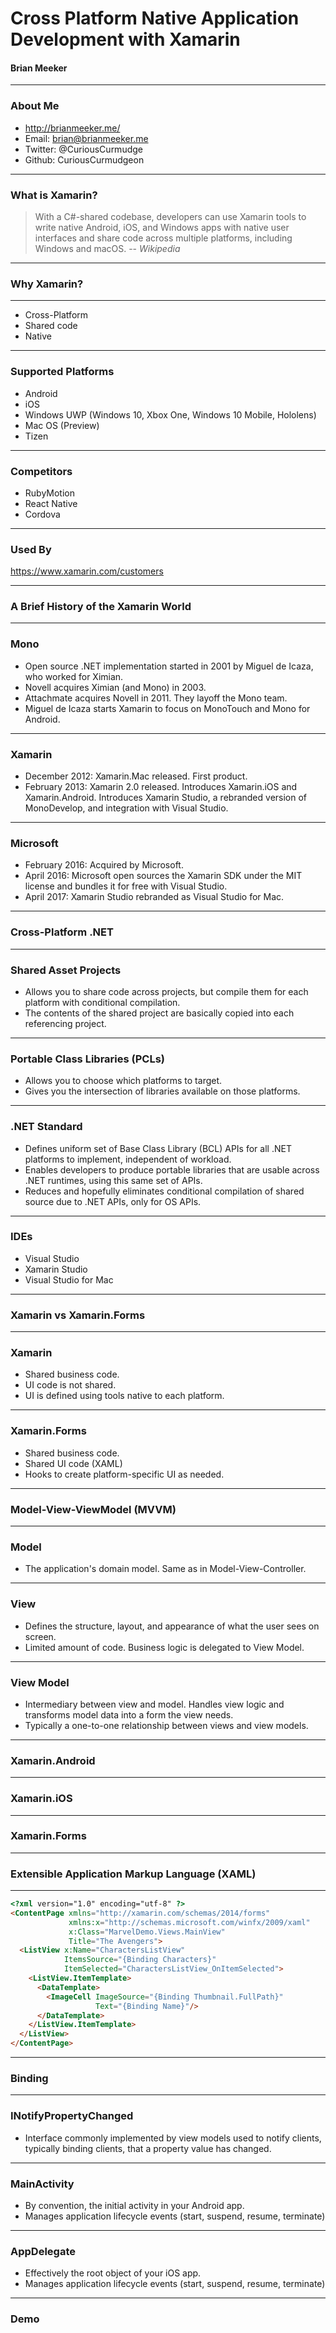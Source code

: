 # Cross Platform Native Application Development with Xamarin

#### Brian Meeker

---

### About Me

* http://brianmeeker.me/
* Email: brian@brianmeeker.me
* Twitter: @CuriousCurmudge
* Github: CuriousCurmudgeon

---

### What is Xamarin?

> With a C#-shared codebase, developers can use Xamarin tools to write native Android, iOS, and Windows apps with native user interfaces and share code across multiple platforms, including Windows and macOS.
> -- <cite>Wikipedia</cite>

---
### Why Xamarin?

---

* Cross-Platform
* Shared code
* Native

---

### Supported Platforms
* Android
* iOS
* Windows UWP (Windows 10, Xbox One, Windows 10 Mobile, Hololens)
* Mac OS (Preview)
* Tizen

---

### Competitors
* RubyMotion
* React Native
* Cordova

---

### Used By
https://www.xamarin.com/customers

---

### A Brief History of the Xamarin World

---

### Mono
* Open source .NET implementation started in 2001 by Miguel de Icaza, who worked for Ximian.
* Novell acquires Ximian (and Mono) in 2003.
* Attachmate acquires Novell in 2011. They layoff the Mono team.
* Miguel de Icaza starts Xamarin to focus on MonoTouch and Mono for Android.

---

### Xamarin
* December 2012: Xamarin.Mac released. First product.
* February 2013: Xamarin 2.0 released. Introduces Xamarin.iOS and Xamarin.Android. Introduces Xamarin Studio, a rebranded version of MonoDevelop, and integration with Visual Studio.

---

### Microsoft
* February 2016: Acquired by Microsoft.
* April 2016: Microsoft open sources the Xamarin SDK under the MIT license and bundles it for free with Visual Studio.
* April 2017: Xamarin Studio rebranded as Visual Studio for Mac.

---

### Cross-Platform .NET

---

### Shared Asset Projects
* Allows you to share code across projects, but compile them for each platform with conditional compilation.
* The contents of the shared project are basically copied into each referencing project.

---

### Portable Class Libraries (PCLs)
* Allows you to choose which platforms to target.
* Gives you the intersection of libraries available on those platforms.

---

### .NET Standard
* Defines uniform set of Base Class Library (BCL) APIs for all .NET platforms to implement, independent of workload.
* Enables developers to produce portable libraries that are usable across .NET runtimes, using this same set of APIs.
* Reduces and hopefully eliminates conditional compilation of shared source due to .NET APIs, only for OS APIs.

---

### IDEs
* Visual Studio
* Xamarin Studio
* Visual Studio for Mac

---

### Xamarin vs Xamarin.Forms

---

### Xamarin
* Shared business code.
* UI code is not shared.
* UI is defined using tools native to each platform.

---

### Xamarin.Forms
* Shared business code.
* Shared UI code (XAML)
* Hooks to create platform-specific UI as needed.

---

### Model-View-ViewModel (MVVM)

---

### Model
* The application's domain model. Same as in Model-View-Controller.

---

### View
* Defines the structure, layout, and appearance of what the user sees on screen.
* Limited amount of code. Business logic is delegated to View Model.

---

### View Model
* Intermediary between view and model. Handles view logic and transforms model data into a form the view needs.
* Typically a one-to-one relationship between views and view models.

---

### Xamarin.Android

---

### Xamarin.iOS

---

### Xamarin.Forms

---

### Extensible Application Markup Language (XAML)

---

```html
<?xml version="1.0" encoding="utf-8" ?>
<ContentPage xmlns="http://xamarin.com/schemas/2014/forms"
             xmlns:x="http://schemas.microsoft.com/winfx/2009/xaml"
             x:Class="MarvelDemo.Views.MainView"
             Title="The Avengers">
  <ListView x:Name="CharactersListView"
            ItemsSource="{Binding Characters}"
            ItemSelected="CharactersListView_OnItemSelected">
    <ListView.ItemTemplate>
      <DataTemplate>
        <ImageCell ImageSource="{Binding Thumbnail.FullPath}"
                   Text="{Binding Name}"/>
      </DataTemplate>
    </ListView.ItemTemplate>
  </ListView>
</ContentPage>
```

---

### Binding

---

### INotifyPropertyChanged
* Interface commonly implemented by view models used to notify clients, typically binding clients, that a property value has changed.

---

### MainActivity
* By convention, the initial activity in your Android app.
* Manages application lifecycle events (start, suspend, resume, terminate)

---

### AppDelegate
* Effectively the root object of your iOS app.
* Manages application lifecycle events (start, suspend, resume, terminate)
---

### Demo

